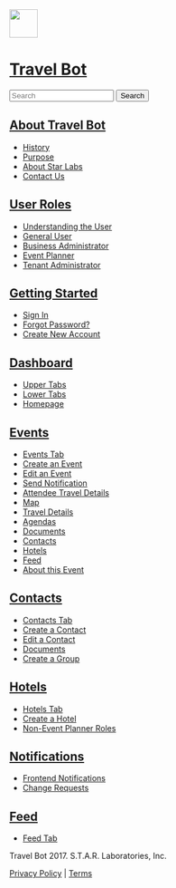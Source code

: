 <!doctype html>
<html lang= "en">
<head>
<meta charset="utf-8">
<title>Travel Bot</title>
<link rel="stylesheet" href="Travel Bot.css">
</head>
<body class="body">
  <div class="header">
    <div class="header-banner">
      <div class="header-logo">
        <a href="_">
          <img src="https://cdn3.iconfinder.com/data/icons/block/32/robot_head-512.png" height="50" width="50""><h1>Travel Bot</h1></a>
        </div>
      </div>
    </div>
  </div>
  <main>
    <section class="hero-unit search-box">
  <form role="search" class="search" data-search="" data-instant="true" autocomplete="off" action="/hc/en-us/search" accept-charset="UTF-8" method="get">
    <input name="utf8" type="hidden" value="✓">
    <input type="search" name="query" id="query" placeholder="Search" autocomplete="off" aria-label="Search">
<input type="submit" name="commit" value="Search">
</form>
</section>
<div class="homepage-content">
  <section class="knowledge-base">
      <div class="category-tree">
          <section class="category">
              <section class="section">
                <h2>
                  <a href="_">About Travel Bot</a>
                </h2>
                  <ul class="article-list">
                      <li>
                        <a href="_">History</a>
                      </li>
                      <li>
                        <a href="_">Purpose</a>
                      </li>
                      <li>
                        <a href="_">About Star Labs</a>
                      </li>
                      <li>
                        <a href="_">Contact Us</a>
                      </li>
              </section>
              <section class="section">
                <h2>
                  <a href="_">User Roles</a>
                </h2>
                  <ul class="article-list">
                      <li>
                        <a href="_">Understanding the User</a>
                      </li>
                      <li>
                        <a href="_">General User</a>
                      </li>
                      <li>
                        <a href="_">Business Administrator</a>
                      </li>
                      <li>
                        <a href="_">Event Planner</a>
                      </li>
                      <li>
                        <a href="_">Tenant Administrator</a>
                      </li>
              </section>
              <section class="section">
                <h2>
                  <a href="_">Getting Started</a>
                </h2>
                  <ul class="article-list">
                      <li>
                        <a href="_">Sign In</a>
                      </li>
                      <li>
                        <a href="_">Forgot Password?</a>
                      </li>
                      <li>
                        <a href="_">Create New Account</a>
                      </li>
                  </ul>
              </section>
              <section class="section">
                <h2>
                  <a href="_">Dashboard</a>
                </h2>
                  <ul class="article-list">
                      <li>
                        <a href="_">Upper Tabs</a>
                      </li>
                      <li>
                        <a href="_">Lower Tabs</a>
                      </li>
                      <li>
                        <a href="_">Homepage</a>
                      </li>
                  </ul>
              </section>
              <section class="section">
                <h2>
                  <a href="_">Events</a>
                </h2>
                  <ul class="article-list">
                      <li>
                        <a href="_">Events Tab</a>
                      </li>
                      <li>
                        <a href="_">Create an Event</a>
                      </li>
                      <li>
                        <a href="_">Edit an Event</a>
                      </li>
                      <li>
                        <a href="_">Send Notification</a>
                      </li>
                      <li>
                        <a href="_">Attendee Travel Details</a>
                      </li>
                      <li>
                        <a href="_">Map</a>
                      </li>
                      <li>
                        <a href="_">Travel Details</a>
                      </li>
                      <li>
                        <a href="_">Agendas</a>
                      </li>
                      <li>
                        <a href="_">Documents</a>
                      </li>
                      <li>
                        <a href="_">Contacts</a>
                      </li>
                      <li>
                        <a href="_">Hotels</a>
                      </li>
                      <li>
                        <a href="_">Feed</a>
                      </li>
                      <li>
                        <a href="_">About this Event</a>
                      </li>
                  </ul>
              </section>
              <section class="section">
                <h2>
                  <a href="_">Contacts</a>
                </h2>
                  <ul class="article-list">
                      <li>
                        <a href="_">Contacts Tab</a>
                      </li>
                      <li>
                        <a href="_">Create a Contact</a>
                      </li>
                      <li>
                        <a href="_">Edit a Contact</a>
                      </li>
                      <li>
                        <a href="_">Documents</a>
                      </li>
                      <li>
                        <a href="_">Create a Group</a>
                      </li>
                  </ul>
              </section>
              <section class="section">
                <h2>
                  <a href="_">Hotels</a>
                </h2>
                  <ul class="article-list">
                      <li>
                        <a href="_">Hotels Tab</a>
                      </li>
                      <li>
                        <a href="_">Create a Hotel</a>
                      </li>
                      <li>
                        <a href="_">Non-Event Planner Roles</a>
                      </li>
                  </ul>
              </section>
              <section class="section">
                <h2>
                  <a href="_">Notifications</a>
                </h2>
                  <ul class="article-list">
                      <li>
                        <a href="_">Frontend Notifications</a>
                      </li>
                      <li>
                        <a href="_">Change Requests</a>
                      </li>
                  </ul>
              </section>
              <section class="section">
                <h2>
                  <a href="_">Feed</a>
                </h2>
                  <ul class="article-list">
                      <li>
                        <a href="_">Feed Tab</a>
                      </li>
                  </ul>
              </section>
      </div>
  </section>
</div>
  </main>
  <footer class="footer">
    <p class="credit">Travel Bot 2017. S.T.A.R. Laboratories, Inc.</p>
    <p class="privacy">
      <a href="_">Privacy Policy</a> | <a href="_">Terms</a></p>
  </footer>
</body>

</html>
